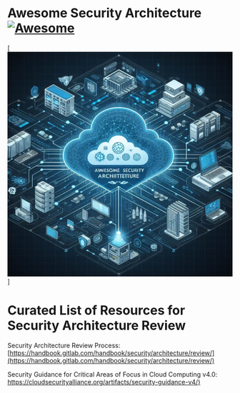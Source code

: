 # Awesome Security Architecture [![Awesome](https://awesome.re/badge.svg)](https://awesome.re)

[<img src="image.jpeg">]

# Curated List of Resources for Security Architecture Review

Security Architecture Review Process: [https://handbook.gitlab.com/handbook/security/architecture/review/](https://handbook.gitlab.com/handbook/security/architecture/review/)

Security Guidance for Critical Areas of Focus in Cloud Computing v4.0: [https://cloudsecurityalliance.org/artifacts/security-guidance-v4/)](https://cloudsecurityalliance.org/artifacts/security-guidance-v4/)
